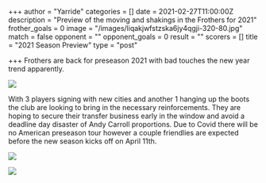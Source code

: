 +++
author = "Yarride"
categories = []
date = 2021-02-27T11:00:00Z
description = "Preview of the moving and shakings in the Frothers for 2021"
frother_goals = 0
image = "/images/liqakjwfstzska6jy4qgji-320-80.jpg"
match = false
opponent = ""
opponent_goals = 0
result = ""
scorers = []
title = "2021 Season Preview"
type = "post"

+++
Frothers are back for preseason 2021 with bad touches the new year trend apparently.

![](/images/153573137_252044303218942_3772365738518511282_o.jpg)

With 3 players signing with new cities and another 1 hanging up the boots the club are looking to bring in the necessary reinforcements. They are hoping to secure their transfer business early in the window and avoid a deadline day disaster of Andy Carroll proportions. Due to Covid there will be no American preseason tour however a couple friendlies are expected before the new season kicks off on April 11th.

![](/images/152782809_252044329885606_6977912245604898151_o.jpg)

![](/images/155786279_252044336552272_4389955568157040779_o.jpg)